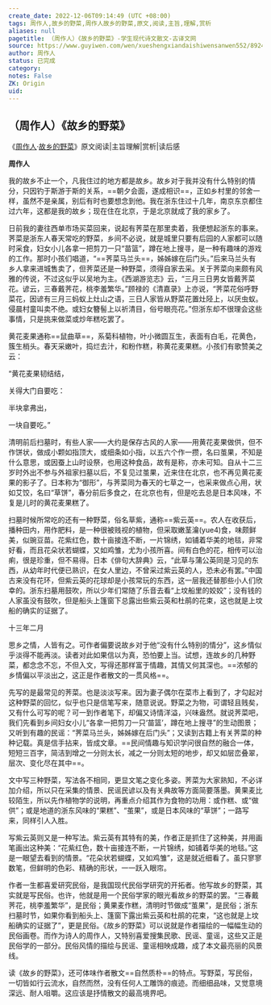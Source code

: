 ```yaml
---
create_date: 2022-12-06T09:14:49 (UTC +08:00)
tags: 周作人,故乡的野菜,周作人故乡的野菜,原文,阅读,主旨,理解,赏析
aliases: null
pagetitle: （周作人）《故乡的野菜》-学生现代诗文散文-古译文网
source: https://www.guyiwen.com/wen/xueshengxiandaishiwensanwen552/89240.html
author: 周作人
status: 已完成
category: 
notes: False
ZK: Origin
uid: 
---
```


## （周作人）《故乡的野菜》

《[周作人](https://www.guyiwen.com/tags/%E5%91%A8%E4%BD%9C%E4%BA%BA/ "周作人")·[故乡的野菜](https://www.guyiwen.com/tags/g-x-d-y-c-zdw/ "故乡的野菜")》原文阅读|主旨理解|赏析|读后感

**周作人**

我的故乡不止一个，凡我住过的地方都是故乡。故乡对于我并没有什么特别的情分，只因钓于斯游于斯的关系，==朝夕会面，遂成相识==，正如乡村里的邻舍一样，虽然不是亲属，别后有时也要想念到他。我在浙东住过十几年，南京东京都住过六年，这都是我的故乡；现在住在北京，于是北京就成了我的家乡了。

日前我的妻往西单市场买菜回来，说起有荠菜在那里卖着，我便想起浙东的事来。荠菜是浙东人春天常吃的野菜，乡间不必说，就是城里只要有后园的人家都可以随时采食，妇女小儿各拿一把剪刀一只“苗篮”，蹲在地上搜寻，是一种有趣味的游戏的工作。那时小孩们唱道，“==荠菜马兰头==，姊姊嫁在后门头。”后来马兰头有乡人拿来进城售卖了，但荠菜还是一种野菜，须得自家去采。关于荠菜向来颇有风雅的传说，不过这似乎以吴地为主。《西湖游览志》云，“三月三日男女皆戴荠菜花。谚云，三春戴荠花，桃李羞繁华。”顾禄的《清嘉录》上亦说，“荠菜花俗呼野菜花，因谚有三月三蚂蚁上灶山之语，三日人家皆从野菜花置灶陉上，以厌虫蚁。侵晨村童叫卖不绝。或妇女簪髻上以祈清目，俗号眼亮花。”但浙东却不很理会这些事情，只是挑来做菜或炒年糕吃罢了。

黄花麦果通称==鼠曲草==，系菊科植物，叶小微圆互生，表面有白毛，花黄色，簇生梢头。春天采嫩叶，捣烂去汁，和粉作糕，称黄花麦果糕。小孩们有歌赞美之云：

“黄花麦果韧结结，

关得大门自要吃：

半块拿弗出，

一块自要吃。”

清明前后扫墓时，有些人家——大约是保存古风的人家——用黄花麦果做供，但不作饼状，做成小颗如指顶大，或细条如小指，以五六个作一攒，名曰茧果，不知是什么意思，或因蚕上山时设祭，也用这种食品，故有是称，亦未可知。自从十二三岁时外出不参与外祖家扫墓以后，不复见过茧果，近来住在北京，也不再见黄花麦果的影子了。日本称为“御形”，与荠菜同为春天的七草之一，也采来做点心用，状如艾饺，名曰“草饼”，春分前后多食之，在北京也有，但是吃去总是日本风味，不复是儿时的黄花麦果糕了。

扫墓时候所常吃的还有一种野菜，俗名草紫，通称==紫云英==。农人在收获后，播种田内，用作肥料，是一种很被贱视的植物，但采取嫩茎瀹(yue4)食，味颇鲜美，似豌豆苗。花紫红色，数十亩接连不断，一片锦绣，如铺着华美的地毯，非常好看，而且花朵状若蝴蝶，又如鸡雏，尤为小孩所喜。间有白色的花，相传可以治痢，很是珍重，但不易得。日本《俳句大辞典》云，“此草与蒲公英同是习见的东西，从幼年时代便已熟识，在女人里边，不曾采过紫云英的人，恐未必有罢。”中国古来没有花环，但紫云英的花球却是小孩常玩的东西，这一层我还替那些小人们欣幸的。浙东扫墓用鼓吹，所以少年们常随了乐音去看“上坟船里的姣姣”；没有钱的人家虽没有鼓吹，但是船头上篷窗下总露出些紫云英和杜鹃的花束，这也就是上坟船的确实的证据了。

十三年二月

思乡之情，人皆有之。可作者偏要说故乡对于他“没有什么特别的情分”，这乡情似乎淡得不能再淡。读者对此如果信以为真，恐怕要上当。试想，连故乡的几种野菜，都念念不忘，不但入文，写得还那样富于情趣，其情又何其深也。==浓郁的乡情偏以平淡出之，这正是作者散文的一贯风格==。

先写的是最常见的荠菜。也是淡淡写来。因为妻子偶尔在菜市上看到了，才勾起对这种野菜的回忆，似乎也只是信笔写来，随意说说。野菜之为物，可谓轻且贱矣，又有什么可写的呢？可一到作者笔下，却偏又诗情洋溢，兴味盎然。就说荠菜吧，我们先看到乡间妇女小儿“各拿一把剪刀一只‘苗篮’，蹲在地上搜寻”的生动图景；又听到有趣的民谣：“荠菜马兰头，姊姊嫁在后门头”；又读到古籍上有关荠菜的种种记载。真是信手拈来，皆成文章。==民间情趣与知识学问很自然的融合一体，短短三百字，简洁到增之一分则太长，减之一分则太短的地步，却又如层峦叠翠，层次、变化尽在其中==。

文中写三种野菜，写法各不相同，更显文笔之变化多姿。荠菜为大家熟知，不必详加介绍，所以只在采集的情景、民谣民谚以及有关典故等方面简要落墨。黄果麦比较陌生，所以先作植物学的说明，再重点介绍其作为食物的功用：或作糕、或“做供”；或是地道的浙东风味的“果糕”、“茧果”，或是日本风味的“草饼”；一路写来，同样引人入胜。

写紫云英则又是一种写法。紫云英有其特有的美，作者正是抓住了这种美，并用画笔画出这种美：“花紫红色，数十亩接连不断，一片锦绣，如铺着华美的地毯。”这是一眼望去看到的情景。“花朵状若蝴蝶，又如鸡雏”，这是就近细看了。虽只寥寥数笔，但鲜明的色彩、精确的形状，一一跃入眼帘。

作者一生都喜爱研究民俗，是我国现代民俗学研究的开拓者。他写故乡的野菜，其实就是写民俗。也许，他就是用一个民俗学家的眼光看故乡的野菜的罢。“三春戴荠花，桃李羞繁华”，是民俗；黄果麦作糕，清明时节做成“茧果”，是民俗；浙东扫墓时节，如果你看到船头上、篷窗下露出紫云英和杜鹃的花束，“这也就是上坟船确实的证据了”，更是民俗。《故乡的野菜》可以说就是作者描绘的一幅幅生动的民俗画卷。而作为诗人的周作人，又特别喜爱搜集民歌、民谣、童谣，这些又正是民俗学的一部分。民俗风情的描绘与民谣、童谣相映成趣，成了本文最亮丽的风景线。

读《故乡的野菜》，还可体味作者散文==自然质朴==的特点。写野菜，写民俗，一切皆如行云流水，自然而然，没有任何人工雕饰的痕迹。而细细品味，又觉意境深远、耐人咀嚼。这应该是抒情散文的最高境界吧。
